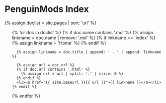 # PenguinMods Index

{% assign doclist = site.pages | sort: 'url' %}

<ul>
  {% for doc in doclist %}
    {% if doc.name contains '.md' %}
      {% assign linkname = doc.name | remove: '.md' %}
      {% if linkname == 'index' %}
        {% assign linkname = 'Home' %}
      {% endif %}

      {% assign linkname = doc.title | append: ' - ' | append: linkname %}

      {% assign url = doc.url %}
      {% if doc.url contains '.html' %}
        {% assign url = url | split: '.' | slice: 0 %}
      {% endif %}
      <li><a href="{{ site.baseurl }}{{ url }}">{{ linkname }}</a></li>
    {% endif %}
  {% endfor %}
</ul